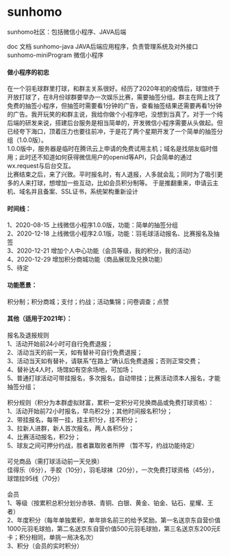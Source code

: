 # sunhomo
sunhomo社区：包括微信小程序、JAVA后端

doc 文档
sunhomo-java JAVA后端应用程序，负责管理系统及对外接口 <br>
sunhomo-miniProgram 微信小程序

#### 做小程序的初忠
在一个羽毛球群里打球，和群主关系很好。经历了2020年初的疫情后，球馆终于开放打球了，在8月份球群要举办一次娱乐比赛，需要抽签分组。群主在网上找了免费的抽签小程序，但抽签时需要看1分钟的广告，查看抽签结果还需要再看1分钟的广告。我开玩笑的和群主说，我给你做个小程序吧，没想到当真了。对于一个纯后端的研发来说，搭建后台服务是相当简单的，开发微信小程序需要从头做起。但已经夸下海口，顶着压力也要往前冲，于是花了两个星期开发了一个简单的抽签分组（1.0.0版）。<br>
1.0.0版中，服务器是临时在腾讯云上申请的免费试用主机；域名是找朋友临时借用；此时还不知道如何获得微信用户的openid等API，只会简单的通过wx.request与后台交互。<br>
比赛结束之后，来了兴致。平时报名时，有人退报，人多就会乱；同时为了吸引更多的人来打球，想增加一些互动，比如会员积分制等。
于是推翻重来，申请云主机、域名并且备案、SSL证书，系统架构重新设计

#### 时间线：
1、2020-08-15 上线微信小程序1.0.0版，功能：简单的抽签分组 <br>
2、2020-12-18 上线微信小程序2.0.1版，功能：羽毛球活动报名、比赛报名及抽签 <br>
3、2020-12-21 增加个人中心功能（会员等级，我的积分，我的活动） <br>
4、2020-12-29 增加积分商城功能（商品展现及兑换功能） <br>
5、待定

#### 功能愿景：
积分制；积分商城；支付；约战；活动集锦；问卷调查；点赞

#### 其他（适用于2021年）：
报名及退报规则<br>
1、活动开始前24小时可自行免费退报； <br>
2、活动当天的前一天，如有替补可自行免费退报； <br>
3、活动当天如有替补，请联系“在路上”确认后免费退报；否则正常交费； <br>
4、替补达4人时，场馆如有空余场地，可加场； <br>
5、普通打球活动可带挂报名，多次报名，自动带挂；比赛活动须本人报名，才能抽签分组； <br> <br>
积分规则（积分为本群虚拟财富，累积一定积分可兑换商品或免费打球资格）： <br>
1、活动开始前72小时报名，早鸟积2分；其他时间报名积1分； <br>
2、带挂报名，每带一挂，挂主积1分，挂不积分； <br>
3、拉新人进群，新人首次报名，两人各积5分； <br>
4、比赛活动报名，积2分； <br>
5、球友之间可押分约战，胜者赢取败者所押 （暂不写，约战功能待定） <br> <br>
可兑商品（需打球活动前一天兑换） <br>
佳得乐（6分），手胶（10分），羽毛球袜（20分），一次免费打球资格（45分），球馆拉95线（70分） <br> <br>
会员 <br>
1、等级（按累积总积分划分赤铁、青铜、白银、黄金、铂金、钻石、星耀、王者） <br>
2、年度积分（每年单独累积，单年排名前三的给予奖励。第一名送京东自营价值1000元羽毛球拍，第二名送京东自营价值500元羽毛球拍，第三名送京东200元E卡；积分相同，单挑一局决名次） <br>
3、积分（会员的实时积分）
